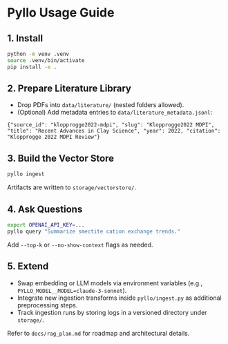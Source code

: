 # Pyllo Usage Guide

## 1. Install

```bash
python -m venv .venv
source .venv/bin/activate
pip install -e .
```

## 2. Prepare Literature Library

- Drop PDFs into `data/literature/` (nested folders allowed).
- (Optional) Add metadata entries to `data/literature_metadata.jsonl`:

```jsonl
{"source_id": "klopprogge2022-mdpi", "slug": "Klopprogge2022 MDPI", "title": "Recent Advances in Clay Science", "year": 2022, "citation": "Klopprogge 2022 MDPI Review"}
```

## 3. Build the Vector Store

```bash
pyllo ingest
```

Artifacts are written to `storage/vectorstore/`.

## 4. Ask Questions

```bash
export OPENAI_API_KEY=...
pyllo query "Summarize smectite cation exchange trends."
```

Add `--top-k` or `--no-show-context` flags as needed.

## 5. Extend

- Swap embedding or LLM models via environment variables (e.g., `PYLLO_MODEL__MODEL=claude-3-sonnet`).
- Integrate new ingestion transforms inside `pyllo/ingest.py` as additional preprocessing steps.
- Track ingestion runs by storing logs in a versioned directory under `storage/`.

Refer to `docs/rag_plan.md` for roadmap and architectural details.
